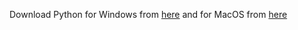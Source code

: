 Download Python for Windows from <a href="https://www.python.org/ftp/python/3.10.7/python-3.10.7-amd64.exe">here</a> and for MacOS from <a href="https://www.python.org/ftp/python/3.10.7/python-3.10.7-macos11.pkg">here</a>